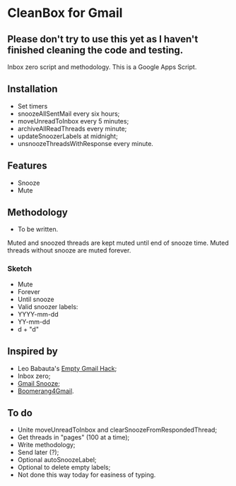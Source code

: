 CleanBox for Gmail
==================

## Please don't try to use this yet as I haven't finished cleaning the code and testing.

Inbox zero script and methodology. This is a Google Apps Script.

## Installation

- Set timers
 - snoozeAllSentMail every six hours;
 - moveUnreadToInbox every 5 minutes;
 - archiveAllReadThreads every minute;
 - updateSnoozerLabels at midnight;
 - unsnoozeThreadsWithResponse every minute.

## Features

- Snooze
- Mute

## Methodology

- To be written.

Muted and snoozed threads are kept muted until end of snooze time.
Muted threads without snooze are muted forever.

### Sketch

- Mute
 - Forever
 - Until snooze
- Valid snoozer labels:
 - YYYY-mm-dd
 - YY-mm-dd
 - d + "d"

## Inspired by

- Leo Babauta's [Empty Gmail Hack](http://leobatauta.com/gm);
- Inbox zero;
- [Gmail Snooze](http://googleappsdeveloper.blogspot.com.br/2011/07/gmail-snooze-with-apps-script.html);
- [Boomerang4Gmail](http://www.boomeranggmail.com).

## To do

- Unite moveUnreadToInbox and clearSnoozeFromRespondedThread;
- Get threads in "pages" (100 at a time);
- Write methodology;
- Send later (?);
- Optional autoSnoozeLabel;
- Optional to delete empty labels;
 - Not done this way today for easiness of typing.
